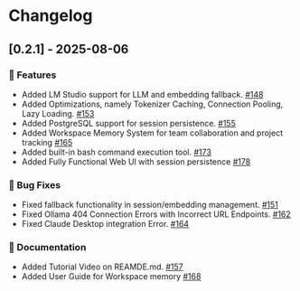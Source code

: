 # Changelog

## [0.2.1] - 2025-08-06

### 🚀 Features
- Added LM Studio support for LLM and embedding fallback. [#148](https://github.com/campfirein/cipher/pull/148)
- Added Optimizations, namely Tokenizer Caching, Connection Pooling, Lazy Loading. [#153](https://github.com/campfirein/cipher/pull/153)
- Added PostgreSQL support for session persistence. [#155](https://github.com/campfirein/cipher/pull/155)
- Added Workspace Memory System for team collaboration and project tracking [#165](https://github.com/campfirein/cipher/pull/165)
- Added built-in bash command execution tool. [#173](https://github.com/campfirein/cipher/pull/173)
- Added Fully Functional Web UI with session persistence [#178](https://github.com/campfirein/cipher/pull/178)

### 🐛 Bug Fixes
- Fixed fallback functionality in session/embedding management. [#151](https://github.com/campfirein/cipher/pull/151)
- Fixed Ollama 404 Connection Errors with Incorrect URL Endpoints. [#162](https://github.com/campfirein/cipher/pull/162)
- Fixed Claude Desktop integration Error. [#164](https://github.com/campfirein/cipher/pull/164)

### 📝 Documentation
- Added Tutorial Video on REAMDE.md. [#157](https://github.com/campfirein/cipher/pull/157)
- Added User Guide for Workspace memory [#168](https://github.com/campfirein/cipher/pull/168)
